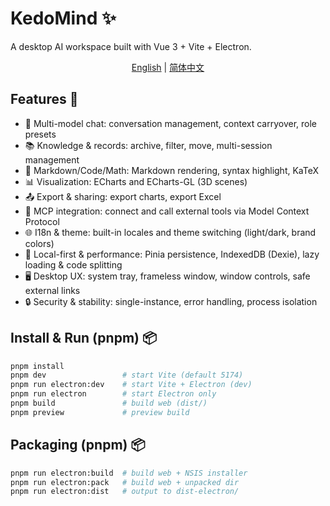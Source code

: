# KedoMind ✨

A desktop AI workspace built with Vue 3 + Vite + Electron.

<p align="center"><a href="README.md">English</a> | <a href="README.zh-CN.md">简体中文</a></p>

## Features 🚀

- 🤖 Multi-model chat: conversation management, context carryover, role presets
- 📚 Knowledge & records: archive, filter, move, multi-session management
- 📝 Markdown/Code/Math: Markdown rendering, syntax highlight, KaTeX
- 📊 Visualization: ECharts and ECharts-GL (3D scenes)
- 📤 Export & sharing: export charts, export Excel
- 🔧 MCP integration: connect and call external tools via Model Context Protocol
- 🌐 I18n & theme: built-in locales and theme switching (light/dark, brand colors)
- 💾 Local-first & performance: Pinia persistence, IndexedDB (Dexie), lazy loading & code splitting
- 🖥️ Desktop UX: system tray, frameless window, window controls, safe external links
- 🔒 Security & stability: single-instance, error handling, process isolation

## Install & Run (pnpm) 📦

```bash
pnpm install
pnpm dev                 # start Vite (default 5174)
pnpm run electron:dev    # start Vite + Electron (dev)
pnpm run electron        # start Electron only
pnpm build               # build web (dist/)
pnpm preview             # preview build
```

## Packaging (pnpm) 📦

```bash
pnpm run electron:build  # build web + NSIS installer
pnpm run electron:pack   # build web + unpacked dir
pnpm run electron:dist   # output to dist-electron/
```
